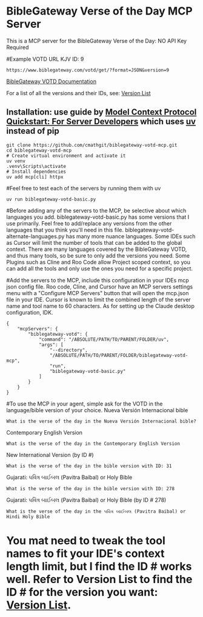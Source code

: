# BibleGateway Verse of the Day MCP Server

This is a MCP server for the BibleGateway Verse of the Day: NO API Key Required

#Example VOTD URL KJV ID: 9
```
https://www.biblegateway.com/votd/get/?format=JSON&version=9
```

[BibleGateway VOTD Documentation](https://www.biblegateway.com/share/#versehtml)

For a list of all the versions and their IDs, see:
[Version List](https://www.biblegateway.com/usage/linking/versionslist/)

## Installation: use guide by [Model Context Protocol Quickstart: For Server Developers](https://modelcontextprotocol.io/quickstart/server) which uses [uv](https://docs.astral.sh/uv/getting-started/installation/) instead of pip
```
git clone https://github.com/cmathgit/biblegateway-votd-mcp.git
cd biblegateway-votd-mcp
# Create virtual environment and activate it
uv venv
.venv\Scripts\activate
# Install dependencies
uv add mcp[cli] httpx
```
#Feel free to test each of the servers by running them with uv
```
uv run biblegateway-votd-basic.py
```

#Before adding any of the servers to the MCP, be selective about which languages you add. biblegateway-votd-basic.py has some versions that I use primarily. Feel free to add/replace any versions from the other languages that you think you'll need in this file. biblegateway-votd-alternate-languages.py has many more nuance languages. Some IDEs such as Cursor will limit the number of tools that can be added to the global context. There are many languages covered by the BibleGateway VOTD, and thus many tools, so be sure to only add the versions you need. Some Plugins such as Cline and Roo Code allow Project scoped context, so you can add all the tools and only use the ones you need for a specific project.

#Add the servers to the MCP, include this configuration in your IDEs mcp json config file. Roo code, Cline, and Cursor have an MCP servers settings menu with a "Configure MCP Servers" button that will open the mcp.json file in your IDE. Cursor is known to limit the combined length of the server name and tool name to 60 characters. As for setting up the Claude desktop configuration, IDK.
```
{
    "mcpServers": {
        "biblegateway-votd": {
            "command": "/ABSOLUTE/PATH/TO/PARENT/FOLDER/uv",
            "args": [
                "--directory",
                "/ABSOLUTE/PATH/TO/PARENT/FOLDER/biblegateway-votd-mcp",
                "run",
                "biblegateway-votd-basic.py"
            ]
        }
    }
}
```

#To use the MCP in your agent, simple ask for the VOTD in the language/bible version of your choice.
Nueva Versión Internacional bible
```
What is the verse of the day in the Nueva Versión Internacional bible?
```
Contemporary English Version
```
What is the verse of the day in the Contemporary English Version
```
New International Version (by ID #)
```
What is the verse of the day in the bible version with ID: 31
```
Gujarati: પવિત્ર બાઈબલ (Pavitra Baibal) or Holy Bible 
```
What is the verse of the day in the bible version with ID: 278
```
Gujarati: પવિત્ર બાઈબલ (Pavitra Baibal) or Holy Bible (by ID # 278)
```
What is the verse of the day in the પવિત્ર બાઈબલ (Pavitra Baibal) or Hindi Holy Bible
```

# You mat need to tweak the tool names to fit your IDE's context length limit, but I find the ID # works well. Refer to Version List to find the ID # for the version you want: [Version List](https://www.biblegateway.com/usage/linking/versionslist/).

